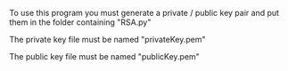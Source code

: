 To use this program you must generate a private / public key pair and put them in the folder containing "RSA.py"

The private key file must be named "privateKey.pem"

The public key file must be named "publicKey.pem"